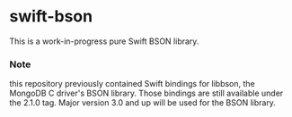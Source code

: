 # swift-bson

This is a work-in-progress pure Swift BSON library.


### Note
this repository previously contained Swift bindings for libbson, the MongoDB C driver's BSON library. Those bindings are still available under the 2.1.0 tag. Major version 3.0 and up will be used for the BSON library.
